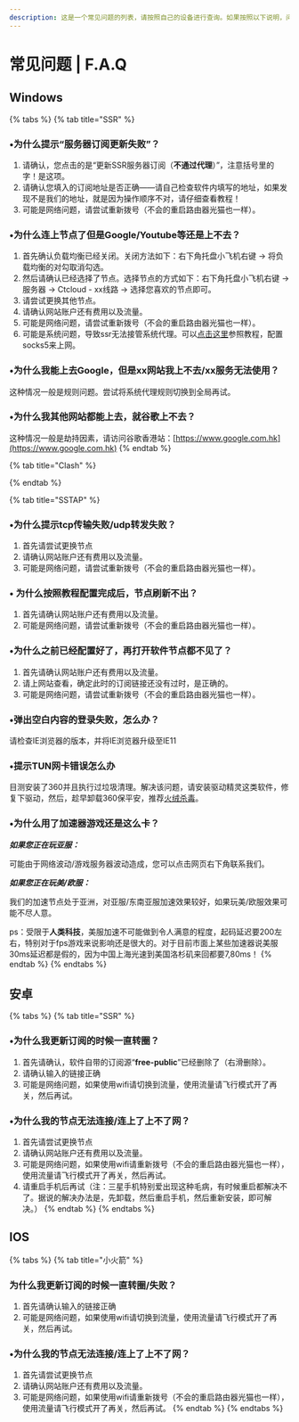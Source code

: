 ```yaml
---
description: 这是一个常见问题的列表，请按照自己的设备进行查询。如果按照以下说明，问题仍无法解决，可以联系我们！
---
```


# 常见问题 \| F.A.Q

## Windows

{% tabs %}
{% tab title="SSR" %}
### •为什么提示“服务器订阅更新失败”？

1. 请确认，您点击的是“更新SSR服务器订阅（**不通过代理**）”，注意括号里的字！是这项。
2. 请确认您填入的订阅地址是否正确——请自己检查软件内填写的地址，如果发现不是我们的地址，就是因为操作顺序不对，请仔细查看教程！
3. 可能是网络问题，请尝试重新拨号（不会的重启路由器光猫也一样）。

### •为什么连上节点了但是Google/Youtube等还是上不去？

1. 首先确认负载均衡已经关闭。关闭方法如下：右下角托盘小飞机右键 → 将负载均衡的对勾取消勾选。
2. 然后请确认已经选择了节点。选择节点的方式如下：右下角托盘小飞机右键 → 服务器 → Ctcloud - xx线路 → 选择您喜欢的节点即可。
3. 请尝试更换其他节点。
4. 请确认网站账户还有费用以及流量。
5. 可能是网络问题，请尝试重新拨号（不会的重启路由器光猫也一样）。
6. 可能是系统问题，导致ssr无法接管系统代理。可以[点击这里](/win-socks5)参照教程，配置socks5来上网。

### •为什么我能上去Google，但是xx网站我上不去/xx服务无法使用？

这种情况一般是规则问题。尝试将系统代理规则切换到全局再试。

### •为什么我其他网站都能上去，就谷歌上不去？

这种情况一般是劫持因素，请访问谷歌香港站：[https://www.google.com.hk](https://www.google.com.hk)
{% endtab %}

{% tab title="Clash" %}

{% endtab %}

{% tab title="SSTAP" %}
### •为什么提示tcp传输失败/udp转发失败？

1. 首先请尝试更换节点
2. 请确认网站账户还有费用以及流量。
3. 可能是网络问题，请尝试重新拨号（不会的重启路由器光猫也一样）。

### • 为什么按照教程配置完成后，节点刷新不出？

1. 首先请确认网站账户还有费用以及流量。
2. 可能是网络问题，请尝试重新拨号（不会的重启路由器光猫也一样）。

### •为什么之前已经配置好了，再打开软件节点都不见了？

1. 首先请确认网站账户还有费用以及流量。
2. 请上网站查看，确定此时的订阅链接还没有过时，是正确的。
3. 可能是网络问题，请尝试重新拨号（不会的重启路由器光猫也一样）。

### •弹出空白内容的登录失败，怎么办？

请检查IE浏览器的版本，并将IE浏览器升级至IE11

### •提示TUN网卡错误怎么办

目测安装了360并且执行过垃圾清理。解决该问题，请安装驱动精灵这类软件，修复下驱动，然后，趁早卸载360保平安，推荐[火绒杀毒](https://www.huorong.cn)。

### •为什么用了加速器游戏还是这么卡？

_**如果您正在玩亚服：**_

可能由于网络波动/游戏服务器波动造成，您可以点击网页右下角联系我们。

_**如果您正在玩美/欧服：**_

我们的加速节点处于亚洲，对亚服/东南亚服加速效果较好，如果玩美/欧服效果可能不尽人意。

ps：受限于**人类科技**，美服加速不可能做到令人满意的程度，起码延迟要200左右，特别对于fps游戏来说影响还是很大的。对于目前市面上某些加速器说美服30ms延迟都是假的，因为中国上海光速到美国洛杉矶来回都要7,80ms！
{% endtab %}
{% endtabs %}

## 安卓

{% tabs %}
{% tab title="SSR" %}
### •为什么我更新订阅的时候一直转圈？

1. 首先请确认，软件自带的订阅源“**free-public**”已经删除了（右滑删除）。
2. 请确认输入的链接正确
3. 可能是网络问题，如果使用wifi请切换到流量，使用流量请飞行模式开了再关，然后再试。

### •为什么我的节点无法连接/连上了上不了网？

1. 首先请尝试更换节点
2. 请确认网站账户还有费用以及流量。
3. 可能是网络问题，如果使用wifi请重新拨号（不会的重启路由器光猫也一样），使用流量请飞行模式开了再关，然后再试。
4. 请重启手机后再试（注：三星手机特别爱出现这种毛病，有时候重启都解决不了。据说的解决办法是，先卸载，然后重启手机，然后重新安装，即可解决。）
{% endtab %}
{% endtabs %}

## IOS

{% tabs %}
{% tab title="小火箭" %}
### 为什么我更新订阅的时候一直转圈/失败？

1. 首先请确认输入的链接正确
2. 可能是网络问题，如果使用wifi请切换到流量，使用流量请飞行模式开了再关，然后再试。

### •为什么我的节点无法连接/连上了上不了网？

1. 首先请尝试更换节点
2. 请确认网站账户还有费用以及流量。
3. 可能是网络问题，如果使用wifi请重新拨号（不会的重启路由器光猫也一样），使用流量请飞行模式开了再关，然后再试。
{% endtab %}
{% endtabs %}

